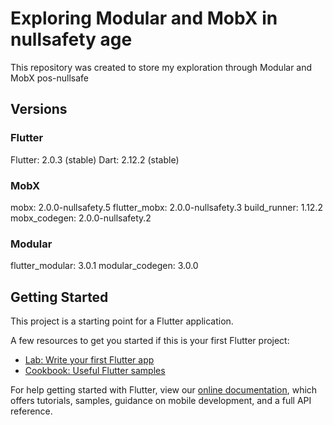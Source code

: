 # Exploring Modular and MobX in nullsafety age

This repository was created to store my exploration through Modular and MobX pos-nullsafe

## Versions

### Flutter
Flutter: 2.0.3 (stable)
Dart: 2.12.2 (stable)
### MobX
mobx: 2.0.0-nullsafety.5
flutter_mobx: 2.0.0-nullsafety.3
build_runner: 1.12.2
mobx_codegen: 2.0.0-nullsafety.2
### Modular
flutter_modular: 3.0.1
modular_codegen: 3.0.0

## Getting Started

This project is a starting point for a Flutter application.

A few resources to get you started if this is your first Flutter project:

- [Lab: Write your first Flutter app](https://flutter.dev/docs/get-started/codelab)
- [Cookbook: Useful Flutter samples](https://flutter.dev/docs/cookbook)

For help getting started with Flutter, view our
[online documentation](https://flutter.dev/docs), which offers tutorials,
samples, guidance on mobile development, and a full API reference.
